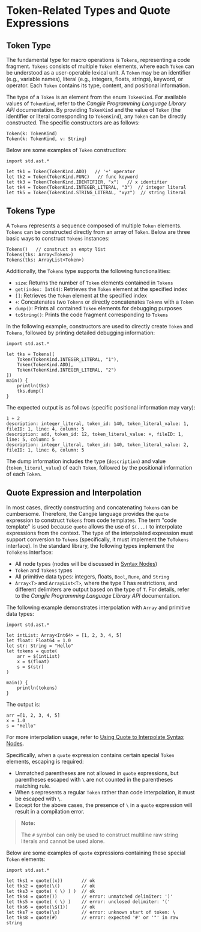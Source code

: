 # Token-Related Types and Quote Expressions

## Token Type

The fundamental type for macro operations is `Tokens`, representing a code fragment. `Tokens` consists of multiple `Token` elements, where each `Token` can be understood as a user-operable lexical unit. A `Token` may be an identifier (e.g., variable names), literal (e.g., integers, floats, strings), keyword, or operator. Each `Token` contains its type, content, and positional information.

The type of a `Token` is an element from the enum `TokenKind`. For available values of `TokenKind`, refer to the *Cangjie Programming Language Library API* documentation. By providing `TokenKind` and the value of `Token` (the identifier or literal corresponding to `TokenKind`), any `Token` can be directly constructed. The specific constructors are as follows:

```cangjie
Token(k: TokenKind)
Token(k: TokenKind, v: String)
```

Below are some examples of `Token` construction:

<!-- compile -->

```cangjie
import std.ast.*

let tk1 = Token(TokenKind.ADD)   // '+' operator
let tk2 = Token(TokenKind.FUNC)   // func keyword
let tk3 = Token(TokenKind.IDENTIFIER, "x")   // x identifier
let tk4 = Token(TokenKind.INTEGER_LITERAL, "3")  // integer literal
let tk5 = Token(TokenKind.STRING_LITERAL, "xyz")  // string literal
```

## Tokens Type

A `Tokens` represents a sequence composed of multiple `Token` elements. `Tokens` can be constructed directly from an array of `Token`. Below are three basic ways to construct `Tokens` instances:

```cangjie
Tokens()   // construct an empty list
Tokens(tks: Array<Token>)
Tokens(tks: ArrayList<Token>)
```

Additionally, the `Tokens` type supports the following functionalities:

- `size`: Returns the number of `Token` elements contained in `Tokens`
- `get(index: Int64)`: Retrieves the `Token` element at the specified index
- `[]`: Retrieves the `Token` element at the specified index
- `+`: Concatenates two `Tokens` or directly concatenates `Tokens` with a `Token`
- `dump()`: Prints all contained `Token` elements for debugging purposes
- `toString()`: Prints the code fragment corresponding to `Tokens`

In the following example, constructors are used to directly create `Token` and `Tokens`, followed by printing detailed debugging information:

<!-- run -->

```cangjie
import std.ast.*

let tks = Tokens([
    Token(TokenKind.INTEGER_LITERAL, "1"),
    Token(TokenKind.ADD),
    Token(TokenKind.INTEGER_LITERAL, "2")
])
main() {
    println(tks)
    tks.dump()
}
```

The expected output is as follows (specific positional information may vary):

```text
1 + 2
description: integer_literal, token_id: 140, token_literal_value: 1, fileID: 1, line: 4, column: 5
description: add, token_id: 12, token_literal_value: +, fileID: 1, line: 5, column: 5
description: integer_literal, token_id: 140, token_literal_value: 2, fileID: 1, line: 6, column: 5
```

The dump information includes the type (`description`) and value (`token_literal_value`) of each `Token`, followed by the positional information of each `Token`.

## Quote Expression and Interpolation

In most cases, directly constructing and concatenating `Tokens` can be cumbersome. Therefore, the Cangjie language provides the `quote` expression to construct `Tokens` from code templates. The term "code template" is used because `quote` allows the use of `$(...)` to interpolate expressions from the context. The type of the interpolated expression must support conversion to `Tokens` (specifically, it must implement the `ToTokens` interface). In the standard library, the following types implement the `ToTokens` interface:

- All node types (nodes will be discussed in [Syntax Nodes](./syntax_node.md))
- `Token` and `Tokens` types
- All primitive data types: integers, floats, `Bool`, `Rune`, and `String`
- `Array<T>` and `ArrayList<T>`, where the type `T` has restrictions, and different delimiters are output based on the type of `T`. For details, refer to the *Cangjie Programming Language Library API* documentation.

The following example demonstrates interpolation with `Array` and primitive data types:

<!-- verify -->

```cangjie
import std.ast.*

let intList: Array<Int64> = [1, 2, 3, 4, 5]
let float: Float64 = 1.0
let str: String = "Hello"
let tokens = quote(
    arr = $(intList)
    x = $(float)
    s = $(str)
)

main() {
    println(tokens)
}
```

The output is:

```text
arr =[1, 2, 3, 4, 5]
x = 1.0
s = "Hello"
```

For more interpolation usage, refer to [Using Quote to Interpolate Syntax Nodes](./syntax_node.md#使用-quote-插值语法节点).

Specifically, when a `quote` expression contains certain special `Token` elements, escaping is required:

- Unmatched parentheses are not allowed in `quote` expressions, but parentheses escaped with `\` are not counted in the parentheses matching rule.
- When `$` represents a regular `Token` rather than code interpolation, it must be escaped with `\`.
- Except for the above cases, the presence of `\` in a `quote` expression will result in a compilation error.

> **Note:**
>
> The `#` symbol can only be used to construct multiline raw string literals and cannot be used alone.

Below are some examples of `quote` expressions containing these special `Token` elements:

<!-- compile.error -->

```cangjie
import std.ast.*

let tks1 = quote((x))       // ok
let tks2 = quote(\()        // ok
let tks3 = quote( ( \) ) )  // ok
let tks4 = quote())         // error: unmatched delimiter: ')'
let tks5 = quote( ( \) )    // error: unclosed delimiter: '('
let tks6 = quote(\$(1))     // ok
let tks7 = quote(\x)        // error: unknown start of token: \
let tks8 = quote(#)         // error: expected '#' or '"' in raw string
```